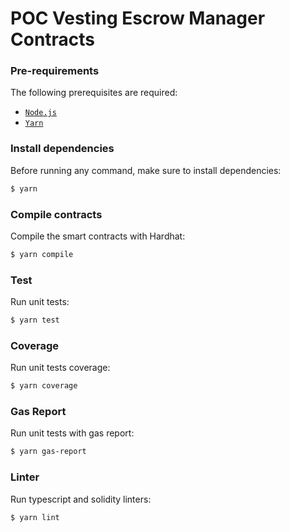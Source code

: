 # POC Vesting Escrow Manager Contracts

### Pre-requirements
The following prerequisites are required:
- [`Node.js`](https://nodejs.org/es/)
- [`Yarn`](https://yarnpkg.com/)

### Install dependencies
Before running any command, make sure to install dependencies:

```sh
$ yarn
```

### Compile contracts
Compile the smart contracts with Hardhat:

```sh
$ yarn compile
```

### Test
Run unit tests:

```sh
$ yarn test
```

### Coverage
Run unit tests coverage:

```sh
$ yarn coverage
```

### Gas Report
Run unit tests with gas report:

```sh
$ yarn gas-report
```

### Linter
Run typescript and solidity linters:

```sh
$ yarn lint
```

